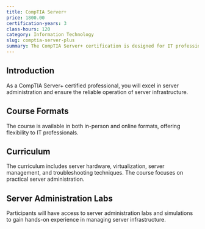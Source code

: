 ```yaml
---
title: CompTIA Server+
price: 1800.00
certification-years: 3
class-hours: 120
category: Information Technology
slug: comptia-server-plus
summary: The CompTIA Server+ certification is designed for IT professionals specializing in server administration and maintenance. This comprehensive course covers server hardware, virtualization, and server management. It equips candidates with the skills needed to effectively manage and troubleshoot server infrastructure.
---
```


## Introduction

As a CompTIA Server+ certified professional, you will excel in server administration and ensure the reliable operation of server infrastructure.

## Course Formats

The course is available in both in-person and online formats, offering flexibility to IT professionals.

## Curriculum

The curriculum includes server hardware, virtualization, server management, and troubleshooting techniques. The course focuses on practical server administration.

## Server Administration Labs

Participants will have access to server administration labs and simulations to gain hands-on experience in managing server infrastructure.

